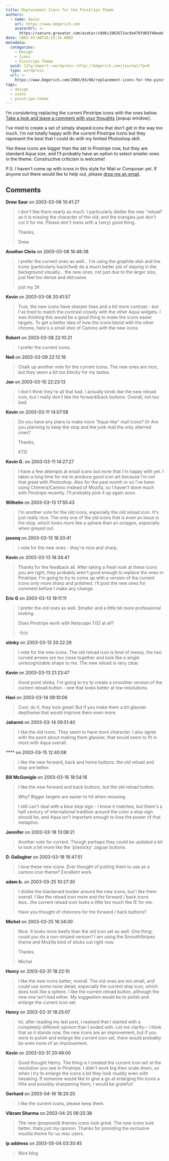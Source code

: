```yaml
---
title: Replacement Icons for the Pinstripe Theme
authors:
  - name: Kevin
    url: https://www.kmgerich.com
    avatarUrl: >-
      https://secure.gravatar.com/avatar/c8d6c1963572ac9a476fd65f48ea6f3a1741d7ed3b6520563cf90cb984419f86?s=96&d=mm&r=g
date: 2003-03-08T20:15:35.000Z
metadata:
  categories:
    - Design
    - Icons
    - Pinstripe Theme
  uuid: 11ty/import::wordpress::http://kmgerich.com/journal/?p=9
  type: wordpress
  url: >-
    https://www.kmgerich.com/2003/03/08/replacement-icons-for-the-pinstripe-theme/
tags:
  - design
  - icons
  - pinstripe-theme
---
```

I’m considering replacing the current Pinstripe icons with the ones below. [Take a look and leave a comment with your thoughts](http://kmgerich.com/archive/images/iconset2.html "This image will open in a popup window") \[popup window\].  
  
I’ve tried to create a set of simply shaped icons that don’t get in the way too much. I’m not totally happy with the current Pinstripe icons but they represent the best that I could do with my limited Photoshop skill.

Yes these icons are bigger than the set in Pinstripe now, but they are standard Aqua size, and I’ll probably have an option to select smaller ones in the theme. Constructive criticism is welcome!

P.S. I haven’t come up with icons in this style for Mail or Composer yet. If anyone out there would like to help out, please [drop me an email](mailto:webmail@kmgerich.com).

## Comments

**Drew Saur** on 2003-03-08 10:41:27
> I don't like them nearly as much. I particularly dislike the new "reload" as it is missing the character of the old; and the triangles just don't cut it for me. Please don't mess with a (very) good thing.
> 
> Thanks,
> 
> Drew

**Another Chris** on 2003-03-08 16:48:38
> i prefer the current ones as well... I'm using the graphite skin and the icons (particularly back/fwd) do a much better job of staying in the background visually... the new ones, not just due to the larger size, just feel too dense and obtrusive.
> 
> just my 2¢

**Kevin** on 2003-03-08 20:41:57
> True, the new icons have sharper lines and a bit more contrast - but I've tried to match the contrast closely with the other Aqua widgets. I was thinking this would be a good thing to make the icons easier targets. To get a better idea of how the icons blend with the other chrome, here's a small shot of Camino with the new icons.

**Robert** on 2003-03-08 22:10:21
> I prefer the current icons.

**Neil** on 2003-03-09 22:12:16
> Chalk up another vote for the current icons. The new ones are nice, but they seem a bit too blocky for my tastes.

**Jon** on 2003-03-10 22:23:13
> I don't think they're all that bad. I actually kinds like the new reload icon, but i really don't like the forward/back buttons. Overall, not too bad.

**Kevin** on 2003-03-11 14:07:58
> Do you have any plans to make more "Aqua-like" mail icons?  Or Are you planning to keep the stop and the junk mail the only alterred ones?
> 
> Thanks,
> 
> KTD

**Kevin G.** on 2003-03-11 14:27:27
> I have a few attempts at email icons but none that I'm happy with yet. I takes a long time for me to produce good icon art because I'm not that great with Photoshop. Also for the past month or so I've been using Chimera/Camino instead of Mozilla, so I haven't done much with Pinstripe recently. I'll probably pick it up again soon.

**Wilhelm** on 2003-03-13 17:55:43
> I'm another vote for the old icons, especially the old reload icon.  It's just really nice.  The only one of the old icons that is even an issue is the stop, which looks more like a sphere than an octagon, especially when greyed out.

**jasonq** on 2003-03-13 18:20:41
> I vote for the new ones - they're nice and sharp.

**Kevin** on 2003-03-13 18:34:47
> Thanks for the feedback all. After taking a fresh look at these icons you are right, they probably aren't good enough to replace the ones in Pinstripe. I'm going to try to come up with a version of the current icons only more sharp and polished. I'll post the new ones for comment before I make any change.

**Eric G** on 2003-03-13 19:11:11
> I prefer the old ones as well.  Smaller and a little bit more professional looking.
> 
> Does Pinstripe work with Netscape 7.02 at all?
> 
> -Eric

**stinky** on 2003-03-13 20:22:29
> I vote for the new icons.  The old reload icon is kind of messy, the two curved arrows are too close together and look like a single unrecognizable shape to me.  The new reload is very clear.

**Kevin** on 2003-03-13 21:23:47
> Good point stinky. I'm going to try to create a smoother version of the current reload button - one that looks better at low resolutions.

**Havi** on 2003-03-14 09:10:06
> Cool, do it, they look great! But if you make them a bit glassier depthwise that would improve them even more.

**Jaharmi** on 2003-03-14 09:51:40
> I like the old icons. They seem to have more character. I also agree with the point about making them glassier; that would seem to fit in more with Aqua overall.

**** on 2003-03-15 12:40:08
> i like the new forward, back and home buttons.  the old reload and stop are better.

**Bill McGonigle** on 2003-03-16 18:54:16
> I like the new forward and back buttons, but the old reload button.
> 
> Why?  Bigger targets are easier to hit when mousing.
> 
> I still can't deal with a blue stop sign - I know it matches, but there's a half century of international tradition around the color a stop sign should be, and Aqua isn't important enough to lose the power of that metaphor.

**Jennifer** on 2003-03-18 13:08:21
> Another vote for current. Though perhaps they could be updated a bit to look a bit more like the 'plasticky' Jaguar buttons.

**D. Gallagher** on 2003-03-18 16:47:51
> I love these new icons. Ever thought of putting them to use as a camino icon theme? Excellent work.

**adam b.** on 2003-03-25 10:27:30
> I dislike the blackened border around the new icons, but I like them overall.  I like the reload icon more and the forward / back icons less...the current reload icon looks a little too much like IE for me.
> 
> Have you thought of chevrons for the forward / back buttons?

**Michel** on 2003-03-25 16:34:00
> Nice. It looks more beefy than the old icon set as well. One thing: could you do a non-striped version? I am using the SmoothStripes theme and Mozilla kind of sticks out right now.
> 
> Thanks,
> 
> Michel

**Henry** on 2003-03-31 18:22:10
> I like the new icons better, overall. The old ones are too small, and could use some more detail; especially the current stop icon, which does look like a sphere. I like the current reload button, although the new one isn't bad either. My suggestion would be to polish and enlarge the current icon set.

**Henry** on 2003-03-31 18:25:07
> lol, after reading my last post, I realised that I started with a completely different opinion than I ended with. Let me clarify-- I think that as it stands now, the new icons are an improvement, but if you were to polish and enlarge the current icon set, there would probably be even more of an improvement.

**Kevin** on 2003-03-31 20:49:00
> Good thought Henry. The thing is I created the current icon set at the resolution you see in Pinstripe. I didn't work big then scale down, so when I try to enlarge the icons a bit they look muddy even with tweaking. If someone would like to give a go at enlarging the icons a little and possibly sharpening them, I would be grateful!

**Gerhard** on 2003-04-16 18:20:20
> I like the current icons, please keep them.

**Vikram Sharma** on 2003-04-25 06:25:38
> The new (proposed) themes icons look great.  The new icons look better, thats just my opinion.  Thanks for providing the exclusive mozilla theme for us mac users.

**ip address** on 2003-05-04 03:30:45
> Nice blog
> 
